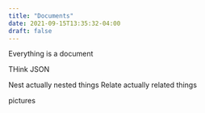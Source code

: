 ```yaml
---
title: "Documents"
date: 2021-09-15T13:35:32-04:00
draft: false
---
```


Everything is a document

THink JSON

Nest actually nested things
Relate actually related things

pictures
